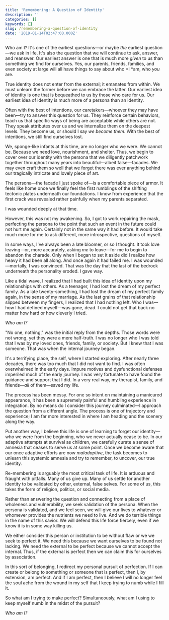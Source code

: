 ```yaml
---
title: 'Remembering: A Question of Identity'
description: ''
categories: []
keywords: []
slug: /remembering-a-question-of-identity
date: '2019-01-14T02:47:00.000Z'
---
```


Who am I? It's one of the earliest questions—or maybe *the* earliest question—we ask in life. It's also the question that we will continue to ask, answer, and reanswer. Our earliest answer is one that is much more *given* to us than something we find for ourselves. Yes, our parents, friends, families, and even society at large will all have things to say about who *I *am, who *you* are.

True identity does not enter from the external; it emanates from within. We must unlearn the former before we can embrace the latter. Our earliest idea of identity is one that is bequeathed to us by those who care for us. Our earliest idea of identity is much more of a persona than an identity.

Often with the best of intentions, our caretakers—whoever they may have been—try to answer this question for us. They reinforce certain behaviors, teach us that specific ways of being are acceptable while others are not. They speak attributes over us and we internalize them on the deepest levels. They become us, or should I say *we become them*. With the best of intentions, we still find ourselves lost.

We, sponge-like infants at this time, are no longer who we were. We cannot be. Because we need love, nourishment, and shelter. Thus, we begin to cover over our identity with the persona that we diligently patchwork together throughout many years into beautiful—albeit false—facades. We may even craft them so well that we forget there was ever anything behind our tragically intricate and lovely piece of art.

The persona—the facade I just spoke of—is a comfortable piece of armor. It feels like home once we finally feel the first rumblings of the shifting tectonic plates underneath our foundations. I know from experience that the first crack was revealed rather painfully when my parents separated.

I was wounded deeply at that time.

However, this was not my awakening. So, I got to work repairing the mask, perfecting the persona to the point that such an event in the future could not hurt me again. Certainly not in the same way it had before. It would take much more for me to ask different, more introspective, questions of myself.

In some ways, I've always been a late bloomer, or so I thought. It took love leaving—or, more accurately, asking *me* to leave—for me to begin to abandon the charade. Only when I began to set it aside did I realize how heavy it had been all along. And once again it had failed me. I was wounded—mortally, I was convinced. That was the day that the last of the bedrock underneath the personality eroded. I gave way.

Like a tidal wave, I realized that I had built this idea of identity upon my relationships with others. As a teenager, I had lost the dream of my perfect family. As a late twenty-something, I had lost the dream of my perfect family again, in the sense of my marriage. As the last grains of that relationship slipped between my fingers, I realized that I had nothing left. Who I was—how I had defined myself—was gone, dead. I could not get that back no matter how hard or how cleverly I tried.

*Who am I?*

"No one, nothing," was the initial reply from the depths. Those words were not wrong, yet they were a mere half-truth. I was no longer who I was told that I was by my loved ones, friends, family, or society. But I knew that I was someone. That was when the internal journey began.

It's a terrifying place, the self, where I started exploring. After nearly three decades, there was too much that I did not want to find. I was often overwhelmed in the early days. Impure motives and dysfunctional defenses imperiled much of the early journey. I was very fortunate to have found the guidance and support that I did. In a very real way, my therapist, family, and friends—*all* of them—saved my life.

The process has been messy. For one so intent on maintaining a manicured appearance, it has been a supremely painful and humbling experience in integration. By no means do I consider this journey culminated—I approach the question from a different angle. The process is one of trajectory and experience; I am far more interested in where I am heading and the scenery along the way.

Put another way, I believe this life is one of learning to forget our identity—who we were from the beginning, who we never actually cease to be. In our adaptive attempts at survival as children, we carefully curate a sense of amnesia that ceases to serve us at some point. Once we become aware that our once adaptive efforts are now *maladaptive*, the task becomes to unlearn this systemic amnesia and try to remember, to uncover, our true identity.

Re-membering is arguably the most critical task of life. It is arduous and fraught with pitfalls. Many of us give up. Many of us settle for another identity to be validated by other, external, false selves. For some of us, this takes the form of religion, politics, or social media.

Rather than answering the question and connecting from a place of wholeness and vulnerability, we seek validation of the persona. When the persona is validated, and we feel seen, we will give our lives to whatever or whomever provides the nutrients we need to live. And we do terrible things in the name of this savior. We will defend this life force fiercely, even if we know it is in some way killing us.

We either consider this person or institution to be without flaw or we we seek to perfect it. We need this because we want ourselves to be found not lacking. We need the external to be perfect because we cannot accept the internal. Thus, if the external is perfect then we can claim this for ourselves by association.

In this sort of belonging, I redirect my personal pursuit of perfection. If I can create or belong to something or someone that is perfect, then I, by extension, am perfect. And if I am perfect, then I believe I will no longer feel the soul ache from the wound in my self that I keep trying to numb while I fill it.

So what am I trying to make perfect? Simultaneously, what am I using to keep myself numb in the midst of the pursuit?

*Who am I?*
